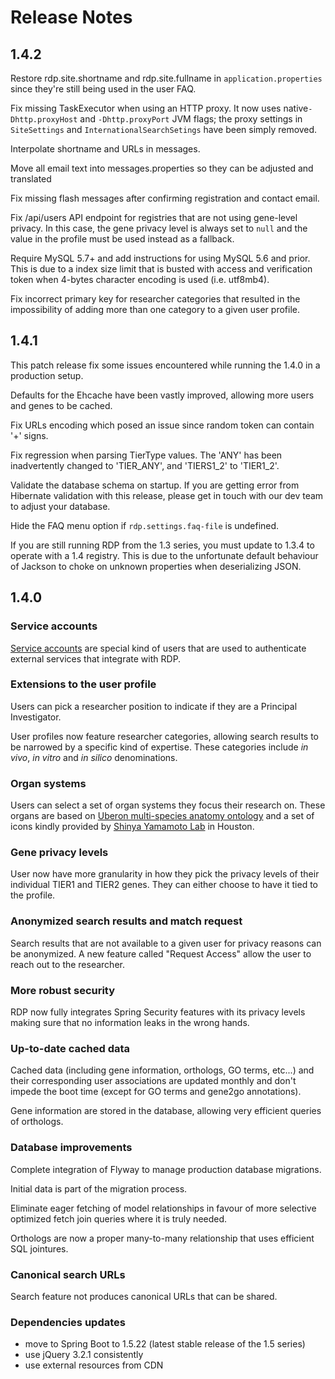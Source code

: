 # Release Notes

## 1.4.2

Restore rdp.site.shortname and rdp.site.fullname in `application.properties` since they're still being used in the user
FAQ.

Fix missing TaskExecutor when using an HTTP proxy. It now uses native`-Dhttp.proxyHost` and `-Dhttp.proxyPort` JVM flags;
the proxy settings in `SiteSettings` and `InternationalSearchSetings` have been simply removed.

Interpolate shortname and URLs in messages.

Move all email text into messages.properties so they can be adjusted and translated

Fix missing flash messages after confirming registration and contact email.

Fix /api/users API endpoint for registries that are not using gene-level privacy. In this case, the gene privacy level
is always set to `null` and the value in the profile must be used instead as a fallback.

Require MySQL 5.7+ and add instructions for using MySQL 5.6 and prior. This is due to a index size limit that is busted
with access and verification token when 4-bytes character encoding is used (i.e. utf8mb4).

Fix incorrect primary key for researcher categories that resulted in the impossibility of adding more than one category to
a given user profile.

## 1.4.1

This patch release fix some issues encountered while running the 1.4.0 in a production setup.

Defaults for the Ehcache have been vastly improved, allowing more users and genes to be cached.

Fix URLs encoding which posed an issue since random token can contain '+' signs.

Fix regression when parsing TierType values. The 'ANY' has been inadvertently changed to 'TIER_ANY', and 'TIERS1_2' to
'TIER1_2'.

Validate the database schema on startup. If you are getting error from Hibernate validation with this release, please
get in touch with our dev team to adjust your database.

Hide the FAQ menu option if `rdp.settings.faq-file` is undefined.

If you are still running RDP from the 1.3 series, you must update to 1.3.4 to operate with a 1.4 registry. This is due
to the unfortunate default behaviour of Jackson to choke on unknown properties when deserializing JSON.

## 1.4.0

### Service accounts

[Service accounts](service-accounts.md) are special kind of users that are used to authenticate external services that
integrate with RDP.

### Extensions to the user profile

Users can pick a researcher position to indicate if they are a Principal Investigator.

User profiles now feature researcher categories, allowing search results to be narrowed by a specific kind of expertise. 
These categories include *in vivo*, *in vitro* and *in silico* denominations.

### Organ systems

Users can select a set of organ systems they focus their research on. These organs are based on [Uberon multi-species anatomy ontology](http://www.obofoundry.org/ontology/uberon.html) 
and a set of icons kindly provided by [Shinya Yamamoto Lab](https://www.researchgate.net/lab/Shinya-Yamamoto-Lab) in Houston.

### Gene privacy levels

User now have more granularity in how they pick the privacy levels of their individual TIER1 and TIER2 genes. They can
either choose to have it tied to the profile.

### Anonymized search results and match request

Search results that are not available to a given user for privacy reasons can be anonymized. A new feature called
"Request Access" allow the user to reach out to the researcher.

### More robust security

RDP now fully integrates Spring Security features with its privacy levels making sure that no information leaks in the
wrong hands.

### Up-to-date cached data

Cached data (including gene information, orthologs, GO terms, etc...) and their corresponding user associations are 
updated monthly and don't impede the boot time (except for GO terms and gene2go annotations).

Gene information are stored in the database, allowing very efficient queries of orthologs.

### Database improvements

Complete integration of Flyway to manage production database migrations.

Initial data is part of the migration process.

Eliminate eager fetching of model relationships in favour of more selective optimized fetch join queries where it is 
truly needed.

Orthologs are now a proper many-to-many relationship that uses efficient SQL jointures.

### Canonical search URLs

Search feature not produces canonical URLs that can be shared.
   
### Dependencies updates

 - move to Spring Boot to 1.5.22 (latest stable release of the 1.5 series)
 - use jQuery 3.2.1 consistently
 - use external resources from CDN
